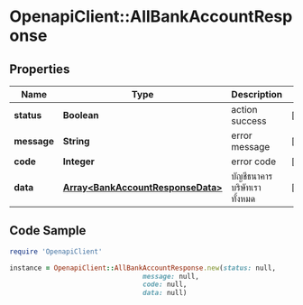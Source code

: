 # OpenapiClient::AllBankAccountResponse

## Properties

Name | Type | Description | Notes
------------ | ------------- | ------------- | -------------
**status** | **Boolean** | action success | [optional] 
**message** | **String** | error message | [optional] 
**code** | **Integer** | error code | [optional] 
**data** | [**Array&lt;BankAccountResponseData&gt;**](BankAccountResponseData.md) | บัญชีธนาคารบริษัทเราทั้งหมด | [optional] 

## Code Sample

```ruby
require 'OpenapiClient'

instance = OpenapiClient::AllBankAccountResponse.new(status: null,
                                 message: null,
                                 code: null,
                                 data: null)
```



